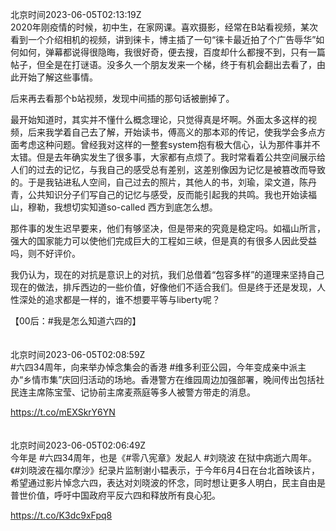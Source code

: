 北京时间2023-06-05T02:13:19Z<br>2020年刚疫情的时候，初中生，在家网课。喜欢摄影，经常在B站看视频，某次看到一个介绍相机的视频，讲到徕卡，博主插了一句“徕卡最近拍了个广告辱华”如何如何，弹幕都说得很隐晦，我很好奇，便去搜，百度却什么都搜不到，只有一篇帖子，但全是在打谜语。没多久一个朋友发来一个梯，终于有机会翻出去看了，由此开始了解这些事情。

后来再去看那个b站视频，发现中间插的那句话被删掉了。

最开始知道时，其实并不懂什么概念理论，只觉得真是坏啊。外面太多这样的视频，后来我学着自己去了解，开始读书，傅高义的那本邓的传记，使我学会多点方面考虑这种问题。曾经我对这样的一整套system抱有极大信心，认为那件事并不太错。但是去年确实发生了很多事，大家都有点烦了。我时常看着公共空间展示给人们的过去的记忆，与我自己的感受总有差别，这差别像因为记忆是被篡改而导致的。于是我钻进私人空间，自己过去的照片，其他人的书，刘瑜，梁文道，陈丹青，公共知识分子们写自己的记忆与感受，反而能引起我的共鸣。我也开始读福山，穆勒，我想切实知道so-called 西方到底怎么想。

那件事的发生迟早要来，他们有够坚决，但是带来的究竟是稳定吗。如福山所言，强大的国家能力可以使他们完成巨大的工程如三峡，但是真的有很多人因此受益吗，则不好评价。

我仍认为，现在的对抗是意识上的对抗，我们总借着“包容多样”的道理来坚持自己现在的做法，排斥西边的一些价值，好像他们不适合我们。但是终于还是发现，人性深处的追求都是一样的，谁不想要平等与liberty呢？

【00后：#我是怎么知道六四的】<br><br><br>北京时间2023-06-05T02:08:59Z<br>#六四34周年，向来举办悼念集会的香港 #维多利亚公园，今年变成亲中派主办“乡情市集”庆回归活动的场地。香港警方在维园周边加强部署，晚间传出包括社民连主席陈宝莹、记协前主席麦燕庭等多人被警方带走的消息。

https://t.co/mEXSkrY6YN<br><br><br>北京时间2023-06-05T02:06:49Z<br>今年是 #六四34周年，也是《#零八宪章》发起人 #刘晓波 在狱中病逝六周年。《#刘晓波在福尔摩沙》纪录片监制谢小韫表示，于今年6月4日在台北首映该片，希望通过影片悼念六四，表达对刘晓波的怀念，同时想让更多人明白，民主自由是普世价值，呼吁中国政府平反六四和释放所有良心犯。

https://t.co/K3dc9xFpq8<br><br><br>
